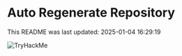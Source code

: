 # Auto Regenerate Repository

This README was last updated: 2025-01-04 16:29:19

 ![TryHackMe](https://tryhackme.com/badge/533634)